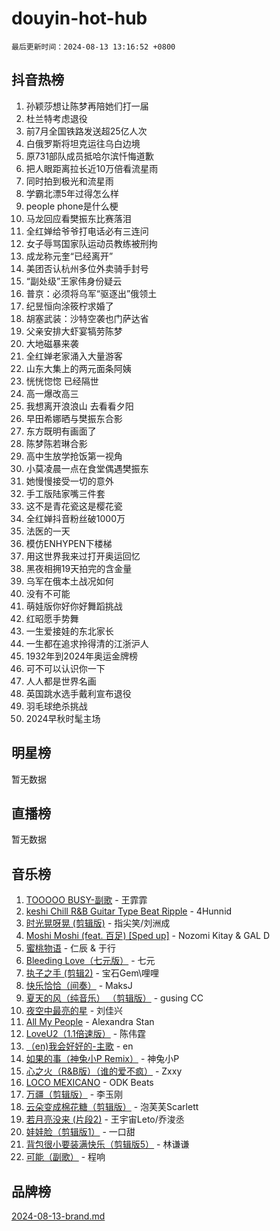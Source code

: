 # douyin-hot-hub

`最后更新时间：2024-08-13 13:16:52 +0800`

## 抖音热榜

1. 孙颖莎想让陈梦再陪她们打一届
1. 杜兰特考虑退役
1. 前7月全国铁路发送超25亿人次
1. 白俄罗斯将坦克运往乌白边境
1. 原731部队成员抵哈尔滨忏悔道歉
1. 把人眼距离拉长近10万倍看流星雨
1. 同时拍到极光和流星雨
1. 学霸北漂5年过得怎么样
1. people phone是什么梗
1. 马龙回应看樊振东比赛落泪
1. 全红婵给爷爷打电话必有三连问
1. 女子辱骂国家队运动员教练被刑拘
1. 成龙称元奎“已经离开”
1. 美团否认杭州多位外卖骑手封号
1. “副处级”王家伟身份疑云
1. 普京：必须将乌军“驱逐出”俄领土
1. 纪昱恒向涂筱柠求婚了
1. 胡塞武装：沙特空袭也门萨达省
1. 父亲安排大虾宴犒劳陈梦
1. 大地磁暴来袭
1. 全红婵老家涌入大量游客
1. 山东大集上的两元面条阿姨
1. 恍恍惚惚 已经隔世
1. 高一爆改高三
1. 我想离开浪浪山 去看看夕阳
1. 早田希娜晒与樊振东合影
1. 东方既明有画面了
1. 陈梦陈若琳合影
1. 高中生放学抢饭第一视角
1. 小莫凌晨一点在食堂偶遇樊振东
1. 她慢慢接受一切的意外
1. 手工版陆家嘴三件套
1. 这不是青花瓷这是樱花瓷
1. 全红婵抖音粉丝破1000万
1. 法医的一天
1. 模仿ENHYPEN下楼梯
1. 用这世界我来过打开奥运回忆
1. 黑夜相拥19天拍完的含金量
1. 乌军在俄本土战况如何
1. 没有不可能
1. 萌娃版你好你好舞蹈挑战
1. 红昭愿手势舞
1. 一生爱接娃的东北家长
1. 一生都在追求拎得清的江浙沪人
1. 1932年到2024年奥运金牌榜
1. 可不可以认识你一下
1. 人人都是世界名画
1. 英国跳水选手戴利宣布退役
1. 羽毛球绝杀挑战
1. 2024早秋时髦主场

## 明星榜

暂无数据

## 直播榜

暂无数据

## 音乐榜

1. [TOOOOO BUSY-副歌](https://sf3-cdn-tos.douyinstatic.com/obj/tos-cn-ve-2774/o0fmjGZetNDjSM5EimFs2QlzBg30YgByJMRQrC) - 王霏霏
1. [keshi Chill R&B Guitar Type Beat Ripple](https://sf5-hl-cdn-tos.douyinstatic.com/obj/tos-cn-ve-2774/okQIfmitAB3HpgZQo0YCEFEACcDhQngn0fkFIC) - 4Hunnid
1. [时光晃呀晃 (剪辑版)](https://sf5-hl-cdn-tos.douyinstatic.com/obj/tos-cn-ve-2774/o8ACeQem3gwI1x3GIYGAfKG0LJebKFRJDwRwyW) - 指尖笑/刘洲成
1. [Moshi Moshi (feat. 百足) [Sped up]](https://sf5-hl-cdn-tos.douyinstatic.com/obj/tos-cn-ve-2774/ocCPFQcXJLeroaIdQLIGAoeeYM3OAUYGDguHXz) - Nozomi Kitay & GAL D
1. [蜜桃物语](https://sf5-hl-cdn-tos.douyinstatic.com/obj/tos-cn-ve-2774/oIhOSCZtIACtYU4XQkngiW9kCBfVD1Fz9IYeqL) - 仁辰 & 于行
1. [Bleeding Love（七元版）](https://sf3-cdn-tos.douyinstatic.com/obj/tos-cn-ve-2774/oEgC9eZFHQ1MfSRnrfkzFp8AayDWqAQMABBgUs) - 七元
1. [执子之手 (剪辑2)](https://sf5-hl-cdn-tos.douyinstatic.com/obj/tos-cn-ve-2774/oUoZLQjCc31XzqsBnBQUNgeKtYPBcgbFDwtfcu) - 宝石Gem\哩哩
1. [快乐恰恰（间奏）](https://sf5-hl-cdn-tos.douyinstatic.com/obj/tos-cn-ve-2774/oMesum3HvWQXJxuMFeVYzf54o2QzH5aEBPOCAn) - MaksJ
1. [夏天的风（纯音乐） （剪辑版）](https://sf3-cdn-tos.douyinstatic.com/obj/tos-cn-ve-2774/oUzLjBZZFQAoNRmGokEeD5zfQCObp6UeFAnTa6) - gusing CC
1. [夜空中最亮的星](https://sf5-hl-cdn-tos.douyinstatic.com/obj/tos-cn-ve-2774/o4IfgGwqqnFeXEMGaS8JBzJAdayAaCeoxqbjCD) - 刘佳兴
1. [All My People](https://sf5-hl-cdn-tos.douyinstatic.com/obj/tos-cn-ve-2774/c7773e6b7c3f4bd9b26cd85b0cfa4eff) - Alexandra Stan
1. [LoveU2（1.1倍速版）](https://sf5-hl-cdn-tos.douyinstatic.com/obj/tos-cn-ve-2774/oQMeDffLaEmgMwgCOEMAFCI6INzoFPgWdD0rsa) - 陈伟霆
1. [（en)我会好好的-主歌](https://sf3-cdn-tos.douyinstatic.com/obj/tos-cn-ve-2774/oUrYpIdrvCbA8m8yAZjbMWjUkL6tiinWMkBTs) - en
1. [如果的事（神兔小P Remix）](https://sf5-hl-cdn-tos.douyinstatic.com/obj/tos-cn-ve-2774/okHtAffz3g4ZB0BMQn9iC9BC6AciI3xCmgQTqt) - 神兔小P
1. [心之火（R&B版）（谁的爱不疯）](https://sf5-hl-cdn-tos.douyinstatic.com/obj/tos-cn-ve-2774/okemkEDaIBBE3OosftCgMxlFkLQZRw37t36ZQv) - Zxxy
1. [LOCO MEXICANO](https://sf5-hl-cdn-tos.douyinstatic.com/obj/tos-cn-ve-2774/owxVoxJorA4ILBfsMAjU6t7O1xW9w0tS7EYzh6) - ODK Beats
1. [万疆（剪辑版）](https://sf5-hl-cdn-tos.douyinstatic.com/obj/tos-cn-ve-2774/ooG7oVgFlDTelKCjCsTTobQvbdtj1BBQXnfZd8) - 李玉刚
1. [云朵变成棉花糖（剪辑版）](https://sf3-cdn-tos.douyinstatic.com/obj/tos-cn-ve-2774/o8LC84GQLALFfXeyJmh8KE61byVQYMMeAZLfEI) - 泡芙芙Scarlett
1. [若月亮没来 (片段2)](https://sf3-cdn-tos.douyinstatic.com/obj/tos-cn-ve-2774/ocQavLLjkCOeDxGyYeIMGgNAIwJ0QXE1Ve3Fzv) - 王宇宙Leto/乔浚丞
1. [娃娃脸（剪辑版1）](https://sf5-hl-cdn-tos.douyinstatic.com/obj/tos-cn-ve-2774/oIimSCgQoNUePTAZ1Ba7TeADY4KetGYsVFeaaB) - 一口甜
1. [背包很小要装满快乐（剪辑版5）](https://sf3-cdn-tos.douyinstatic.com/obj/tos-cn-ve-2774/oUqSJIiBjw2pxsBAiQRmkbZGJrlGCMBPpIW90) - 林谦谦
1. [可能（副歌）](https://sf6-cdn-tos.douyinstatic.com/obj/tos-cn-ve-2774/cde1731888894259b333569393c2fb51) - 程响

## 品牌榜

[2024-08-13-brand.md](2024-08-13-brand.md)
